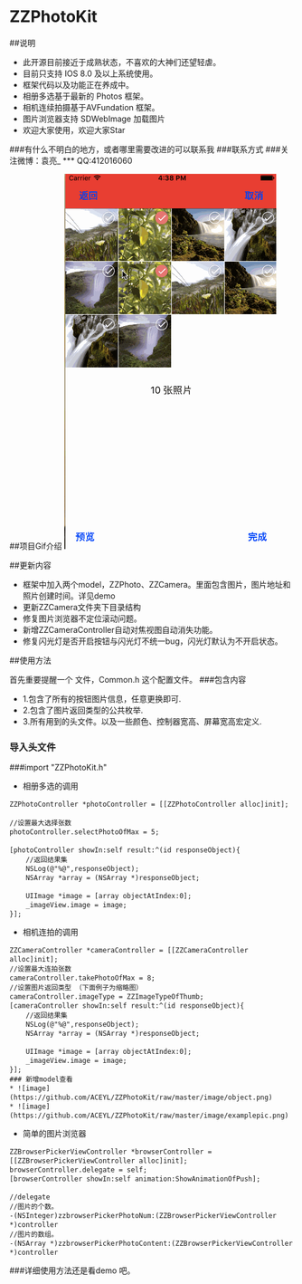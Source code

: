 # ZZPhotoKit
##说明

* 此开源目前接近于成熟状态，不喜欢的大神们还望轻虐。
* 目前只支持 IOS 8.0 及以上系统使用。
* 框架代码以及功能正在养成中。
* 相册多选基于最新的 Photos 框架。
* 相机连续拍摄基于AVFundation 框架。
* 图片浏览器支持 SDWebImage 加载图片
* 欢迎大家使用，欢迎大家Star

###有什么不明白的地方，或者哪里需要改进的可以联系我
###联系方式
###关注微博：袁亮_  *** QQ:412016060

##项目Gif介绍
![image](https://github.com/ACEYL/ZZPhotoKit/raw/master/image/demonstrate.gif)

##更新内容

* 框架中加入两个model，ZZPhoto、ZZCamera。里面包含图片，图片地址和照片创建时间。详见demo
* 更新ZZCamera文件夹下目录结构
* 修复图片浏览器不定位滚动问题。
* 新增ZZCameraController自动对焦视图自动消失功能。
* 修复闪光灯是否开启按钮与闪光灯不统一bug，闪光灯默认为不开启状态。

##使用方法

首先重要提醒一个 文件，Common.h 这个配置文件。
###包含内容

* 1.包含了所有的按钮图片信息，任意更换即可.
* 2.包含了图片返回类型的公共枚举.
* 3.所有用到的头文件。以及一些颜色、控制器宽高、屏幕宽高宏定义.

### 导入头文件
###import "ZZPhotoKit.h"

* 相册多选的调用
```
ZZPhotoController *photoController = [[ZZPhotoController alloc]init];

//设置最大选择张数
photoController.selectPhotoOfMax = 5;

[photoController showIn:self result:^(id responseObject){
	//返回结果集
	NSLog(@"%@",responseObject);
	NSArray *array = (NSArray *)responseObject;

	UIImage *image = [array objectAtIndex:0];
	_imageView.image = image;
}];
```

* 相机连拍的调用
```
ZZCameraController *cameraController = [[ZZCameraController alloc]init];
//设置最大连拍张数
cameraController.takePhotoOfMax = 8;
//设置图片返回类型 （下面例子为缩略图）
cameraController.imageType = ZZImageTypeOfThumb;
[cameraController showIn:self result:^(id responseObject){
	//返回结果集
	NSLog(@"%@",responseObject);
	NSArray *array = (NSArray *)responseObject;

	UIImage *image = [array objectAtIndex:0];
	_imageView.image = image;
}];
### 新增model查看
* ![image](https://github.com/ACEYL/ZZPhotoKit/raw/master/image/object.png)
* ![image](https://github.com/ACEYL/ZZPhotoKit/raw/master/image/examplepic.png)

```

* 简单的图片浏览器
```
ZZBrowserPickerViewController *browserController = [[ZZBrowserPickerViewController alloc]init];
browserController.delegate = self;
[browserController showIn:self animation:ShowAnimationOfPush];

//delegate
//图片的个数。
-(NSInteger)zzbrowserPickerPhotoNum:(ZZBrowserPickerViewController *)controller
//图片的数组。
-(NSArray *)zzbrowserPickerPhotoContent:(ZZBrowserPickerViewController *)controller
```

###详细使用方法还是看demo 吧。
